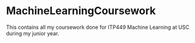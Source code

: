 # MachineLearningCoursework
This contains all my coursework done for ITP449 Machine Learning at USC during my junior year.
